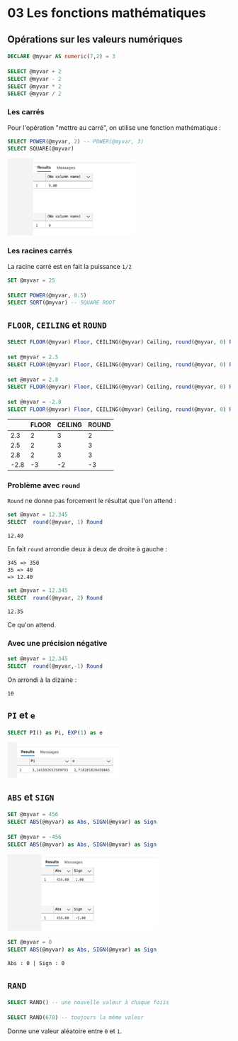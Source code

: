 # 03 Les fonctions mathématiques

## Opérations sur les valeurs numériques

```sql
DECLARE @myvar AS numeric(7,2) = 3

SELECT @myvar + 2
SELECT @myvar - 2
SELECT @myvar * 2
SELECT @myvar / 2
```

### Les carrés

Pour l'opération "mettre au carré", on utilise une fonction mathématique :

```sql
SELECT POWER(@myvar, 2) -- POWER(@myvar, 3)
SELECT SQUARE(@myvar)
```

<img src="assets/return-of-power-and-square-func-tgh.png" alt="return-of-power-and-square-func-tgh" style="zoom:33%;" />



### Les racines carrés

La racine carré est en fait la puissance `1/2`

```sql
SET @myvar = 25

SELECT POWER(@myvar, 0.5)
SELECT SQRT(@myvar) -- SQUARE ROOT
```



## `FLOOR`, `CEILING` et `ROUND`

```sql
SELECT FLOOR(@myvar) Floor, CEILING(@myvar) Ceiling, round(@myvar, 0) Round

set @myvar = 2.5
SELECT FLOOR(@myvar) Floor, CEILING(@myvar) Ceiling, round(@myvar, 0) Round

set @myvar = 2.8
SELECT FLOOR(@myvar) Floor, CEILING(@myvar) Ceiling, round(@myvar, 0) Round

set @myvar = -2.8
SELECT FLOOR(@myvar) Floor, CEILING(@myvar) Ceiling, round(@myvar, 0) Round
```



|      | FLOOR | CEILING | ROUND |
| ---- | ----- | ------- | ----- |
| 2.3  | 2     | 3       | 2     |
| 2.5  | 2     | 3       | 3     |
| 2.8  | 2     | 3       | 3     |
| -2.8 | -3    | -2      | -3    |

### Problème avec `round`

`Round` ne donne pas forcement le résultat que l'on attend :

```sql
set @myvar = 12.345
SELECT  round(@myvar, 1) Round
```

```
12.40
```

En fait `round` arrondie deux à deux de droite à gauche :

```
345 => 350
35 => 40
=> 12.40
```

```sql
set @myvar = 12.345
SELECT  round(@myvar, 2) Round
```

```
12.35
```

Ce qu'on attend.



### Avec une précision négative

```sql
set @myvar = 12.345
SELECT  round(@myvar,-1) Round
```

On arrondi à la dizaine :

```
10
```



## `PI` et `e`

```sql
SELECT PI() as Pi, EXP(1) as e
```

<img src="assets/pi-and-e-rqn.png" alt="pi-and-e-rqn" style="zoom:33%;" />



## `ABS` et `SIGN`

```sql
SET @myvar = 456
SELECT ABS(@myvar) as Abs, SIGN(@myvar) as Sign

SET @myvar = -456
SELECT ABS(@myvar) as Abs, SIGN(@myvar) as Sign
```

<img src="assets/absolute-value-and-his-sign-ggv.png" alt="absolute-value-and-his-sign-ggv" style="zoom:33%;" />

```sql
SET @myvar = 0
SELECT ABS(@myvar) as Abs, SIGN(@myvar) as Sign
```

```
Abs : 0 | Sign : 0 
```



## `RAND`

```sql
SELECT RAND() -- une nouvelle valeur à chaque foiis

SELECT RAND(678) -- toujours la même valeur
```

Donne une valeur aléatoire entre `0` et `1`.